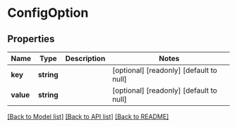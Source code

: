 # ConfigOption

## Properties
Name | Type | Description | Notes
------------ | ------------- | ------------- | -------------
**key** | **string** |  | [optional] [readonly] [default to null]
**value** | **string** |  | [optional] [readonly] [default to null]

[[Back to Model list]](../README.md#documentation-for-models) [[Back to API list]](../README.md#documentation-for-api-endpoints) [[Back to README]](../README.md)


